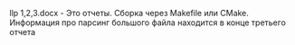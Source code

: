 llp 1,2,3.docx - Это отчеты.
Сборка через Makefile или CMake.
Информация про парсинг большого файла находится в конце третьего отчета
